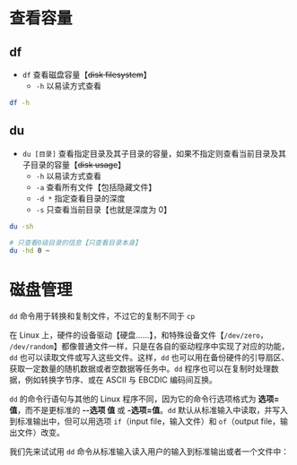 # 查看容量
## df
- `df` 查看磁盘容量【~~disk filesystem~~】
	- `-h` 以易读方式查看

```bash
df -h
```

## du
- `du [目录]` 查看指定目录及其子目录的容量，如果不指定则查看当前目录及其子目录的容量【~~disk usage~~】
	- `-h` 以易读方式查看
	- `-a` 查看所有文件【包括隐藏文件】
	- `-d *` 指定查看目录的深度
	- `-s` 只查看当前目录【也就是深度为 0】

```bash
du -sh

# 只查看0级目录的信息【只查看目录本身】
du -hd 0 ~
```

# 磁盘管理
`dd` 命令用于转换和复制文件，不过它的复制不同于 `cp`

在 Linux 上，硬件的设备驱动【硬盘……】，和特殊设备文件【`/dev/zero`， `/dev/random`】都像普通文件一样，只是在各自的驱动程序中实现了对应的功能，`dd` 也可以读取文件或写入这些文件。这样，`dd` 也可以用在备份硬件的引导扇区、获取一定数量的随机数据或者空数据等任务中。`dd` 程序也可以在复制时处理数据，例如转换字节序、或在 ASCII 与 EBCDIC 编码间互换。

`dd` 的命令行语句与其他的 Linux 程序不同，因为它的命令行选项格式为 **选项=值**，而不是更标准的 **--选项 值** 或 **-选项=值**。`dd` 默认从标准输入中读取，并写入到标准输出中，但可以用选项 `if`（input file，输入文件）和 `of`（output file，输出文件）改变。

我们先来试试用 `dd` 命令从标准输入读入用户的输入到标准输出或者一个文件中：























